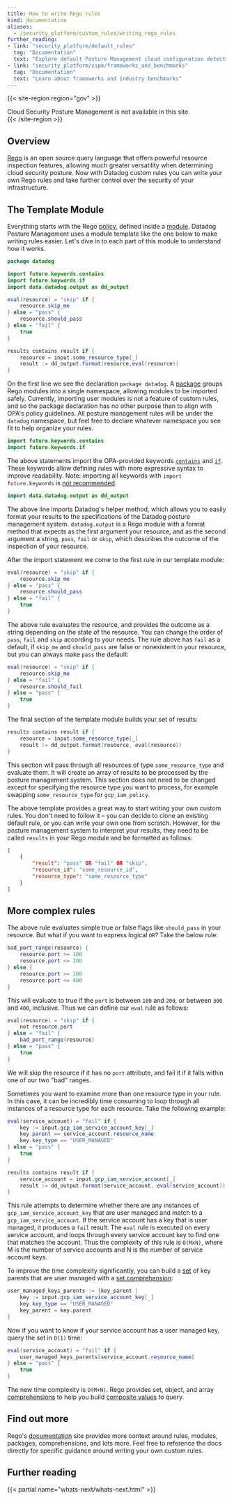 ```yaml
---
title: How to write Rego rules
kind: documentation
aliases:
  - /security_platform/custom_rules/writing_rego_rules
further_reading:
- link: "security_platform/default_rules"
  tag: "Documentation"
  text: "Explore default Posture Management cloud configuration detection rules"
- link: "security_platform/cspm/frameworks_and_benchmarks"
  tag: "Documentation"
  text: "Learn about frameworks and industry benchmarks"
---
```


{{< site-region region="gov" >}}
<div class="alert alert-warning">
Cloud Security Posture Management is not available in this site.
</div>
{{< /site-region >}}

## Overview

[Rego](https://www.openpolicyagent.org/docs/latest/#rego) is an open source query language that offers powerful resource inspection features, allowing much greater versatility when determining cloud security posture. Now with Datadog custom rules you can write your own Rego rules and take further control over the security of your infrastructure. 

## The Template Module

Everything starts with the Rego [policy](https://www.openpolicyagent.org/docs/latest/policy-language/), defined inside a [module](https://www.openpolicyagent.org/docs/latest/policy-language/#modules). Datadog Posture Management uses a module template like the one below to make writing rules easier. Let's dive in to each part of this module to understand how it works.

```java
package datadog

import future.keywords.contains
import future.keywords.if
import data.datadog.output as dd_output

eval(resource) = "skip" if {
    resource.skip_me
} else = "pass" {
    resource.should_pass
} else = "fail" {
    true
}

results contains result if {
    resource = input.some_resource_type[_]
    result := dd_output.format(resource,eval(resource))
}
```

On the first line we see the declaration `package datadog`. A [package](https://www.openpolicyagent.org/docs/latest/policy-language/#packages) groups Rego modules into a single namespace, allowing modules to be imported safely. Currently, importing user modules is not a feature of custom rules, and so the package declaration has no other purpose than to align with OPA's policy guidelines. All posture management rules will be under the `datadog` namespace, but feel free to declare whatever namespace you see fit to help organize your rules. 

```java
import future.keywords.contains
import future.keywords.if
```

The above statements import the OPA-provided keywords [`contains`](https://www.openpolicyagent.org/docs/latest/policy-language/#futurekeywordscontains) and [`if`](https://www.openpolicyagent.org/docs/latest/policy-language/#futurekeywordsif). These keywords allow defining rules with more expressive syntax to improve readability. Note: importing all keywords with `import future.keywords` is [not recommended](https://www.openpolicyagent.org/docs/latest/policy-language/#future-keywords).

```java
import data.datadog.output as dd_output
```

The above line imports Datadog's helper method, which allows you to easily format your results to the specifications of the Datadog posture management system. `datadog.output` is a Rego module with a format method that expects as the first argument your resource, and as the second argument a string, `pass`, `fail` or `skip`, which describes the outcome of the inspection of your resource.

After the import statement we come to the first rule in our template module:

```java
eval(resource) = "skip" if {
    resource.skip_me
} else = "pass" {
    resource.should_pass
} else = "fail" {
    true
}
```

The above rule evaluates the resource, and provides the outcome as a string depending on the state of the resource. You can change the order of `pass`, `fail` and `skip` according to your needs. The rule above has `fail` as a default, if `skip_me` and `should_pass` are false or nonexistent in your resource, but you can always make `pass` the default: 

```java
eval(resource) = "skip" if {
    resource.skip_me
} else = "fail" {
    resource.should_fail
} else = "pass" {
    true
}
```

The final section of the template module builds your set of results:

```java
results contains result if {
    resource = input.some_resource_type[_]
    result := dd_output.format(resource, eval(resource))
}
```

This section will pass through all resources of type `some_resource_type` and evaluate them. It will create an array of results to be processed by the posture management system. This section does not need to be changed except for specifying the resource type you want to process, for example swapping `some_resource_type` for `gcp_iam_policy`.

The above template provides a great way to start writing your own custom rules. You don't need to follow it – you can decide to clone an existing default rule, or you can write your own one from scratch. However, for the posture management system to interpret your results, they need to be called `results` in your Rego module and be formatted as follows:

```json
[
    {
        "result": "pass" OR "fail" OR "skip",
        "resource_id": "some_resource_id",
        "resource_type": "some_resource_type"
    }
]
```

## More complex rules 

The above rule evaluates simple true or false flags like `should_pass` in your resource. But what if you want to express logical `OR`? Take the below rule:

```java
bad_port_range(resource) {
    resource.port >= 100
    resource.port <= 200
} else {
    resource.port >= 300
    resource.port <= 400
}
```

This will evaluate to true if the `port` is between `100` and `200`, or between `300` and `400`, inclusive. Thus we can define our `eval` rule as follows:

```java
eval(resource) = "skip" if {
    not resource.port
} else = "fail" {
    bad_port_range(resource)
} else = "pass" {
    true
}
```

We will skip the resource if it has no `port` attribute, and fail it if it falls within one of our two "bad" ranges. 

Sometimes you want to examine more than one resource type in your rule. In this case, it can be incredibly time consuming to loop through all instances of a resource type for each resource. Take the following example:

```java
eval(service_account) = "fail" if {
    key := input.gcp_iam_service_account_key[_]
    key.parent == service_account.resource_name
    key.key_type == "USER_MANAGED"
} else = "pass" {
    true
}

results contains result if {
    service_account = input.gcp_iam_service_account[_]
    result := dd_output.format(service_account, eval(service_account))
}
```

This rule attempts to determine whether there are any instances of `gcp_iam_service_account_key` that are user managed and match to a `gcp_iam_service_account`. If the service account has a key that is user managed, it produces a `fail` result. The `eval` rule is executed on every service account, and loops through every service account key to find one that matches the account. Thus the complexity of this rule is `O(MxN)`, where M is the number of service accounts and N is the number of service account keys. 

To improve the time complexity significantly, you can build a [set](https://www.openpolicyagent.org/docs/latest/policy-language/#sets) of key parents that are user managed with a [set comprehension](https://www.openpolicyagent.org/docs/latest/policy-language/#set-comprehensions):

```java
user_managed_keys_parents := {key_parent |
    key := input.gcp_iam_service_account_key[_]
    key.key_type == "USER_MANAGED"
    key_parent = key.parent
}
```

Now if you want to know if your service account has a user managed key, query the set in `O(1)` time:

```java
eval(service_account) = "fail" if {
    user_managed_keys_parents[service_account.resource_name]
} else = "pass" {
    true
}
```

The new time complexity is `O(M+N)`. Rego provides set, object, and array [comprehensions](https://www.openpolicyagent.org/docs/latest/policy-language/#comprehensions) to help you build [composite values](https://www.openpolicyagent.org/docs/latest/policy-language/#comprehensions) to query.

## Find out more

Rego's [documentation](https://www.openpolicyagent.org/docs/latest/policy-language/) site provides more context around rules, modules, packages, comprehensions, and lots more. Feel free to reference the docs directly for specific guidance around writing your own custom rules.

## Further reading

{{< partial name="whats-next/whats-next.html" >}}

[1]: https://app.datadoghq.com/security/compliance?time=now
[2]: /security_platform/cloud_siem/
[3]: /security_platform/cloud_workload_security/